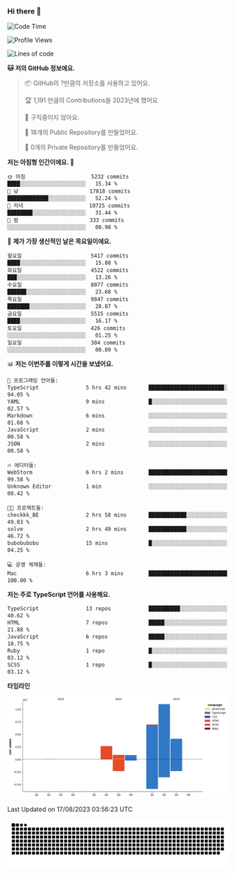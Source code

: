 ### Hi there 👋

<!--START_SECTION:waka-->
![Code Time](http://img.shields.io/badge/Code%20Time-8%20hrs%2010%20mins-blue)

![Profile Views](http://img.shields.io/badge/Profile%20Views-129-blue)

![Lines of code](https://img.shields.io/badge/%EC%A0%80%EB%8A%94%20%EC%97%AC%ED%83%9C%EA%B9%8C%EC%A7%80%20-26.6%20million%20%EC%A4%84%EC%9D%98%20%EC%BD%94%EB%93%9C%EB%A5%BC%20%EC%9E%91%EC%84%B1%ED%96%88%EC%96%B4%EC%9A%94.-blue)

**🐱 저의 GitHub 정보에요.** 

> 📦 GitHub의 ?만큼의 저장소를 사용하고 있어요. 
 > 
> 🏆 1,191 만큼의 Contributions을 2023년에 했어요
 > 
> 🚫 구직중이지 않아요.
 > 
> 📜 18개의 Public Repository를 만들었어요. 
 > 
> 🔑 0개의 Private Repository를 만들었어요. 
 > 
**저는 아침형 인간이에요. 🐤** 

```text
🌞 아침                     5232 commits        ████░░░░░░░░░░░░░░░░░░░░░   15.34 % 
🌆 낮　                     17818 commits       █████████████░░░░░░░░░░░░   52.24 % 
🌃 저녁                     10725 commits       ████████░░░░░░░░░░░░░░░░░   31.44 % 
🌙 밤　                     333 commits         ░░░░░░░░░░░░░░░░░░░░░░░░░   00.98 % 
```
📅 **제가 가장 생산적인 날은 목요일이에요.** 

```text
월요일                      5417 commits        ████░░░░░░░░░░░░░░░░░░░░░   15.88 % 
화요일                      4522 commits        ███░░░░░░░░░░░░░░░░░░░░░░   13.26 % 
수요일                      8077 commits        ██████░░░░░░░░░░░░░░░░░░░   23.68 % 
목요일                      9847 commits        ███████░░░░░░░░░░░░░░░░░░   28.87 % 
금요일                      5515 commits        ████░░░░░░░░░░░░░░░░░░░░░   16.17 % 
토요일                      426 commits         ░░░░░░░░░░░░░░░░░░░░░░░░░   01.25 % 
일요일                      304 commits         ░░░░░░░░░░░░░░░░░░░░░░░░░   00.89 % 
```


📊 **저는 이번주를 이렇게 시간을 보냈어요.** 

```text
💬 프로그래밍 언어들: 
TypeScript               5 hrs 42 mins       ████████████████████████░   94.05 % 
YAML                     9 mins              █░░░░░░░░░░░░░░░░░░░░░░░░   02.57 % 
Markdown                 6 mins              ░░░░░░░░░░░░░░░░░░░░░░░░░   01.68 % 
JavaScript               2 mins              ░░░░░░░░░░░░░░░░░░░░░░░░░   00.58 % 
JSON                     2 mins              ░░░░░░░░░░░░░░░░░░░░░░░░░   00.58 % 

🔥 에디터들: 
WebStorm                 6 hrs 2 mins        █████████████████████████   99.58 % 
Unknown Editor           1 min               ░░░░░░░░░░░░░░░░░░░░░░░░░   00.42 % 

🐱‍💻 프로젝트들: 
checkkk_BE               2 hrs 58 mins       ████████████░░░░░░░░░░░░░   49.03 % 
solve                    2 hrs 49 mins       ████████████░░░░░░░░░░░░░   46.72 % 
bubobubobo               15 mins             █░░░░░░░░░░░░░░░░░░░░░░░░   04.25 % 

💻 운영 체제들: 
Mac                      6 hrs 3 mins        █████████████████████████   100.00 % 
```

**저는 주로 TypeScript 언어를 사용해요.** 

```text
TypeScript               13 repos            ██████████░░░░░░░░░░░░░░░   40.62 % 
HTML                     7 repos             █████░░░░░░░░░░░░░░░░░░░░   21.88 % 
JavaScript               6 repos             █████░░░░░░░░░░░░░░░░░░░░   18.75 % 
Ruby                     1 repo              █░░░░░░░░░░░░░░░░░░░░░░░░   03.12 % 
SCSS                     1 repo              █░░░░░░░░░░░░░░░░░░░░░░░░   03.12 % 
```



**타임라인**

![Lines of Code chart](https://raw.githubusercontent.com/bubobubobo/bubobubobo/main/assets/bar_graph.png)


 Last Updated on 17/08/2023 03:56:23 UTC
<!--END_SECTION:waka-->

<picture>
  <source media="(prefers-color-scheme: dark)" srcset="https://raw.githubusercontent.com/bubobubobo/bubobubobo/output/github-contribution-grid-snake-dark.svg">
  <source media="(prefers-color-scheme: light)" srcset="https://raw.githubusercontent.com/bubobubobo/bubobubobo/output/github-contribution-grid-snake.svg">
  <img alt="github contribution grid snake animation" src="https://raw.githubusercontent.com/bubobubobo/bubobubobo/output/github-contribution-grid-snake.svg">
</picture>
